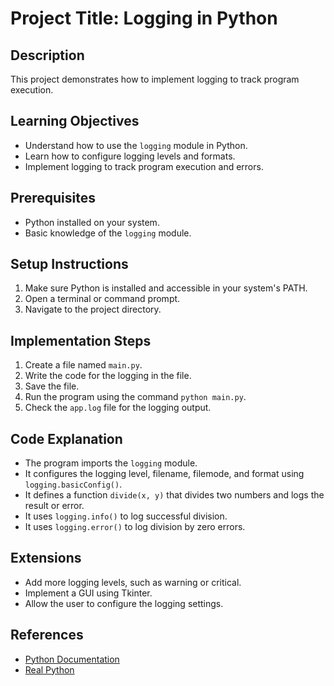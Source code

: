 # Project Title: Logging in Python

## Description
This project demonstrates how to implement logging to track program execution.

## Learning Objectives
- Understand how to use the `logging` module in Python.
- Learn how to configure logging levels and formats.
- Implement logging to track program execution and errors.

## Prerequisites
- Python installed on your system.
- Basic knowledge of the `logging` module.

## Setup Instructions
1.  Make sure Python is installed and accessible in your system's PATH.
2.  Open a terminal or command prompt.
3.  Navigate to the project directory.

## Implementation Steps
1.  Create a file named `main.py`.
2.  Write the code for the logging in the file.
3.  Save the file.
4.  Run the program using the command `python main.py`.
5.  Check the `app.log` file for the logging output.

## Code Explanation
- The program imports the `logging` module.
- It configures the logging level, filename, filemode, and format using `logging.basicConfig()`.
- It defines a function `divide(x, y)` that divides two numbers and logs the result or error.
- It uses `logging.info()` to log successful division.
- It uses `logging.error()` to log division by zero errors.

## Extensions
- Add more logging levels, such as warning or critical.
- Implement a GUI using Tkinter.
- Allow the user to configure the logging settings.

## References
- [Python Documentation](https://docs.python.org/3/)
- [Real Python](https://realpython.com/)
